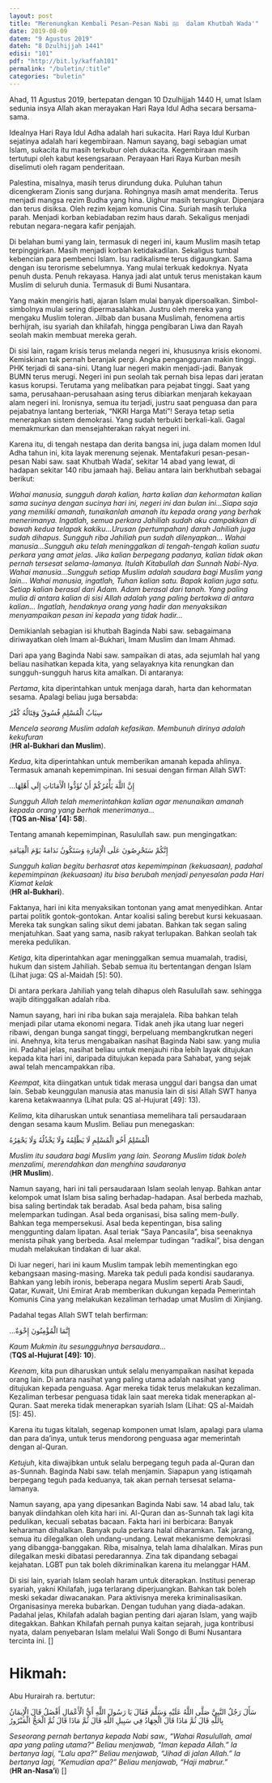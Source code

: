 ```yaml
---
layout: post
title: "Merenungkan Kembali Pesan-Pesan Nabi ﷺ  dalam Khutbah Wada'"
date: 2019-08-09
datem: "9 Agustus 2019"
dateh: "8 Dzulhijjah 1441"
edisi: "101"
pdf: "http://bit.ly/kaffah101"
permalink: "/buletin/:title"
categories: "buletin"
---
```


Ahad, 11 Agustus 2019, bertepatan dengan 10 Dzulhijjah 1440 H, umat Islam sedunia insya Allah akan merayakan Hari Raya Idul Adha secara bersama-sama.

Idealnya Hari Raya Idul Adha adalah hari sukacita. Hari Raya Idul Kurban sejatinya adalah hari kegembiraan. Namun sayang, bagi sebagian umat Islam, sukacita itu masih terkubur oleh dukacita. Kegembiraan masih tertutupi oleh kabut kesengsaraan. Perayaan Hari Raya Kurban mesih diselimuti oleh ragam penderitaan.

Palestina, misalnya, masih terus dirundung duka. Puluhan tahun dicengkeram Zionis sang durjana. Rohingnya masih amat menderita. Terus menjadi mangsa rezim Budha yang hina. Uighur masih tersungkur. Dipenjara dan terus disiksa. Oleh rezim kejam komunis Cina. Suriah masih terluka parah. Menjadi korban kebiadaban rezim haus darah. Sekaligus menjadi rebutan negara-negara kafir penjajah.

Di belahan bumi yang lain, termasuk di negeri ini, kaum Muslim masih tetap terpinggirkan. Masih menjadi korban ketidakadilan. Sekaligus tumbal kebencian para pembenci Islam. Isu radikalisme terus digaungkan. Sama dengan isu terorisme sebelumnya. Yang mulai terkuak kedoknya. Nyata penuh dusta. Penuh rekayasa. Hanya jadi alat untuk terus menistakan kaum Muslim di seluruh dunia. Termasuk di Bumi Nusantara.

Yang makin mengiris hati, ajaran Islam mulai banyak dipersoalkan. Simbol-simbolnya mulai sering dipermasalahkan. Justru oleh mereka yang mengaku Muslim toleran. Jilbab dan busana Muslimah, fenomena artis berhijrah, isu syariah dan khilafah, hingga pengibaran Liwa dan Rayah seolah makin membuat mereka gerah.

Di sisi lain, ragam krisis terus melanda negeri ini, khususnya krisis ekonomi. Kemiskinan tak pernah beranjak pergi. Angka pengangguran makin tinggi. PHK terjadi di sana-sini. Utang luar negeri makin menjadi-jadi. Banyak BUMN terus merugi. Negeri ini pun seolah tak pernah bisa lepas dari jeratan kasus korupsi. Terutama yang melibatkan para pejabat tinggi. Saat yang sama, perusahaan-perusahaan asing terus dibiarkan menjarah kekayaan alam negeri ini. Ironisnya, semua itu terjadi, justru saat penguasa dan para pejabatnya lantang berteriak, “NKRI Harga Mati”! Seraya tetap setia menerapkan sistem demokrasi. Yang sudah terbukti berkali-kali. Gagal memakmurkan dan mensejahterakan rakyat negeri ini.

Karena itu, di tengah nestapa dan derita bangsa ini, juga dalam momen Idul Adha tahun ini, kita layak merenung sejenak. Mentafakuri pesan-pesan-pesan Nabi saw. saat Khutbah Wada’, sekitar 14 abad yang lewat, di hadapan sekitar 140 ribu jamaah haji. Beliau antara lain berkhutbah sebagai berikut:

<i>
Wahai manusia, sungguh darah kalian, harta kalian dan kehormatan kalian sama sucinya dengan sucinya hari ini, negeri ini dan bulan ini…Siapa saja yang memiliki amanah, tunaikanlah amanah itu kepada orang yang berhak menerimanya. Ingatlah, semua perkara Jahiliah sudah aku campakkan di bawah kedua telapak kakiku…Urusan (pertumpahan) darah Jahiliah juga sudah dihapus. Sungguh riba Jahiliah pun sudah dilenyapkan…
</i>

<i>
Wahai manusia…Sungguh aku telah meninggalkan di tengah-tengah kalian suatu perkara yang amat jelas. Jika kalian berpegang padanya, kalian tidak akan pernah tersesat selama-lamanya. Itulah Kitabullah dan Sunnah Nabi-Nya.
</i>

<i>
Wahai manusia…Sungguh setiap Muslim adalah saudara bagi Muslim yang lain…
</i>

<i>
Wahai manusia, ingatlah, Tuhan kalian satu. Bapak kalian juga satu. Setiap kalian berasal dari Adam. Adam berasal dari tanah. Yang paling mulia di antara kalian di sisi Allah adalah yang paling bertakwa di antara kalian…
</i>

<i>
Ingatlah, hendaknya orang yang hadir dan menyaksikan menyampaikan pesan ini kepada yang tidak hadir…
</i>

Demikianlah sebagian isi khutbah Baginda Nabi saw. sebagaimana diriwayatkan oleh Imam al-Bukhari, Imam Muslim dan Imam Ahmad.

Dari apa yang Baginda Nabi saw. sampaikan di atas, ada sejumlah hal yang beliau nasihatkan kepada kita, yang selayaknya kita renungkan dan sungguh-sungguh harus kita amalkan. Di antaranya:

*Pertama*, kita diperintahkan untuk menjaga darah, harta dan kehormatan sesama. Apalagi beliau juga bersabda:

<p class="text-right-arabic">
سِبَابُ الْمُسْلِمِ فُسُوقٌ وَقِتَالُهُ كُفْرٌ
</p>

<p class="text-right-arti">
<i>Mencela seorang Muslim adalah kefasikan. Membunuh dirinya adalah kekufuran</i><br>
(<b>HR al-Bukhari dan Muslim</b>).
</p>

*Kedua*, kita diperintahkan untuk memberikan amanah kepada ahlinya. Termasuk amanah kepemimpinan. Ini sesuai dengan firman Allah SWT:

<p class="text-right-arabic">
…إِنَّ اللَّهَ يَأْمُرُكُمْ أَنْ تُؤَدُّوا الْأَمَانَاتِ إِلَى أَهْلِهَا
</p>

<p class="text-right-arti">
<i>Sungguh Allah telah memerintahkan kalian agar menunaikan amanah kepada orang yang berhak menerimanya…</i><br>
(<b>TQS an-Nisa’ [4]: 58</b>).
</p>

Tentang amanah kepemimpinan, Rasulullah saw. pun mengingatkan:

<p class="text-right-arabic">
إِنَّكُمْ سَتَحْرِصُونَ عَلَى الْإِمَارَةِ وَسَتَكُونُ نَدَامَةً يَوْمَ الْقِيَامَةِ
</p>

<p class="text-right-arti">
<i>Sungguh kalian begitu berhasrat atas kepemimpinan (kekuasaan), padahal kepemimpinan (kekuasaan) itu bisa berubah menjadi penyesalan pada Hari Kiamat kelak</i><br>
(<b>HR al-Bukhari</b>).
</p>

Faktanya, hari ini kita menyaksikan tontonan yang amat menyedihkan. Antar partai politik gontok-gontokan. Antar koalisi saling berebut kursi kekuasaan. Mereka tak sungkan saling sikut demi jabatan. Bahkan tak segan saling menjatuhkan. Saat yang sama, nasib rakyat terlupakan. Bahkan seolah tak mereka pedulikan.

*Ketiga*, kita diperintahkan agar meninggalkan semua muamalah, tradisi, hukum dan sistem Jahiliah. Sebab semua itu bertentangan dengan Islam (Lihat juga: QS al-Maidah [5]: 50).

Di antara perkara Jahiliah yang telah dihapus oleh Rasulullah saw. sehingga wajib ditinggalkan adalah riba.

Namun sayang, hari ini riba bukan saja merajalela. Riba bahkan telah menjadi pilar utama ekonomi negara. Tidak aneh jika utang luar negeri ribawi, dengan bunga sangat tinggi, berpeluang membangkrutkan negeri ini. Anehnya, kita terus mengabaikan nasihat Baginda Nabi saw. yang mulia ini. Padahal jelas, nasihat beliau untuk menjauhi riba lebih layak ditujukan kepada kita hari ini, daripada ditujukan kepada para Sahabat, yang sejak awal telah mencampakkan riba.

*Keempat*, kita diingatkan untuk tidak merasa unggul dari bangsa dan umat lain. Sebab keunggulan manusia atas manusia lain di sisi Allah SWT hanya karena ketakwaannya (Lihat pula: QS al-Hujurat [49]: 13).

*Kelima*, kita diharuskan untuk senantiasa memelihara tali persaudaraan dengan sesama kaum Muslim. Beliau pun menegaskan:

<p class="text-right-arabic">
الْمُسْلِمُ أَخُو الْمُسْلِمِ لَا يَظْلِمُهُ وَلَا يَخْذُلُهُ وَلَا يَحْقِرُهُ
</p>

<p class="text-right-arti">
<i>Muslim itu saudara bagi Muslim yang lain. Seorang Muslim tidak boleh menzalimi, merendahkan dan menghina saudaranya</i><br>
(<b>HR Muslim</b>).
</p>

Namun sayang, hari ini tali persaudaraan Islam seolah lenyap. Bahkan antar kelompok umat Islam bisa saling berhadap-hadapan. Asal berbeda mazhab, bisa saling bertindak tak beradab. Asal beda paham, bisa saling melemparkan tudingan. Asal beda organisasi, bisa saling mem-*bully*. Bahkan tega mempersekusi. Asal beda kepentingan, bisa saling menggunting dalam lipatan. Asal teriak “Saya Pancasila”, bisa seenaknya menista pihak yang berbeda. Asal melempar tudingan “radikal”, bisa dengan mudah melakukan tindakan di luar akal.

Di luar negeri, hari ini kaum Muslim tampak lebih mementingkan ego kebangsaan masing-masing. Mareka tak peduli pada kondisi saudaranya. Bahkan yang lebih ironis, beberapa negara Muslim seperti Arab Saudi, Qatar, Kuwait, Uni Emirat Arab memberikan dukungan kepada Pemerintah Komunis Cina yang melakukan kezaliman terhadap umat Muslim di Xinjiang.

Padahal tegas Allah SWT telah berfirman:

<p class="text-right-arabic">
…إِنَّمَا الْمُؤْمِنُونَ إِخْوَةٌ
</p>

<p class="text-right-arti">
<i>Kaum Mukmin itu sesungguhnya bersaudara…</i><br>
(<b>TQS al-Hujurat [49]: 10</b>).
</p>

*Keenam*, kita pun diharuskan untuk selalu menyampaikan nasihat kepada orang lain. Di antara nasihat yang paling utama adalah nasihat yang ditujukan kepada penguasa. Agar mereka tidak terus melakukan kezaliman. Kezaliman terbesar penguasa tidak lain saat mereka tidak menerapkan al-Quran. Saat mereka tidak menerapkan syariah Islam (Lihat: QS al-Maidah [5]: 45).

Karena itu tugas kitalah, segenap komponen umat Islam, apalagi para ulama dan para da’inya, untuk terus mendorong penguasa agar memerintah dengan al-Quran.

*Ketujuh*, kita diwajibkan untuk selalu berpegang teguh pada al-Quran dan as-Sunnah. Baginda Nabi saw. telah menjamin. Siapapun yang istiqamah berpegang teguh pada keduanya, tak akan pernah tersesat selama-lamanya.

Namun sayang, apa yang dipesankan Baginda Nabi saw. 14 abad lalu, tak banyak diindahkan oleh kita hari ini. Al-Quran dan as-Sunnah tak lagi kita pedulikan, kecuali sebatas bacaan. Fakta hari ini berbicara: Banyak keharaman dihalalkan. Banyak pula perkara halal diharamkan. Tak jarang, semua itu dilegalkan oleh undang-undang. Lewat mekanisme demokrasi yang dibangga-banggakan. Riba, misalnya, telah lama dihalalkan. Miras pun dilegalkan meski dibatasi peredarannya. Zina tak dipandang sebagai kejahatan. LGBT pun tak boleh dikriminalkan karena itu melanggar HAM.

Di sisi lain, syariah Islam seolah haram untuk diterapkan. Institusi penerap syariah, yakni Khilafah, juga terlarang diperjuangkan. Bahkan tak boleh meski sekadar diwacanakan. Para aktivisnya mereka kriminalisasikan. Organisasinya mereka bubarkan. Dengan tuduhan yang diada-adakan. Padahal jelas, Khilafah adalah bagian penting dari ajaran Islam, yang wajib ditegakkan. Bahkan Khilafah pernah punya kaitan sejarah, juga kontribusi nyata, dalam penyebaran Islam melalui Wali Songo di Bumi Nusantara tercinta ini. []



<!-- HIKMAH -->
<div class="card mt-5">
<div class="card-header">
<h1>Hikmah:</h1>
</div>

<div class="card-body">
<p class="text-center">
Abu Hurairah ra. bertutur:
</p>

<p class="text-center-arabic">
سَأَلَ رَجُلٌ النَّبِيَّ صَلَّى اللَّهُ عَلَيْهِ وَسَلَّمَ فَقَالَ يَا رَسُولَ اللَّهِ أَيُّ الْأَعْمَالِ أَفْضَلُ قَالَ الْإِيمَانُ بِاللَّهِ قَالَ ثُمَّ مَاذَا قَالَ الْجِهَادُ فِي سَبِيلِ اللَّهِ قَالَ ثُمَّ مَاذَا قَالَ ثُمَّ الْحَجُّ الْمَبْرُورُ
</p>

<p class="text-center">
<i>
Seseorang pernah bertanya kepada Nabi saw., “Wahai Rasulullah, amal apa yang paling utama?” Beliau menjawab, “Iman kepada Allah.” Ia bertanya lagi, “Lalu apa?” Beliau menjawab, “Jihad di jalan Allah.” Ia bertanya lagi, “Kemudian apa?” Beliau menjawab, “Haji mabrur.”
</i><br>
(<b>HR an-Nasa’i</b>) []
</p>
</div>
</div>
<!-- END HIKMAH -->
